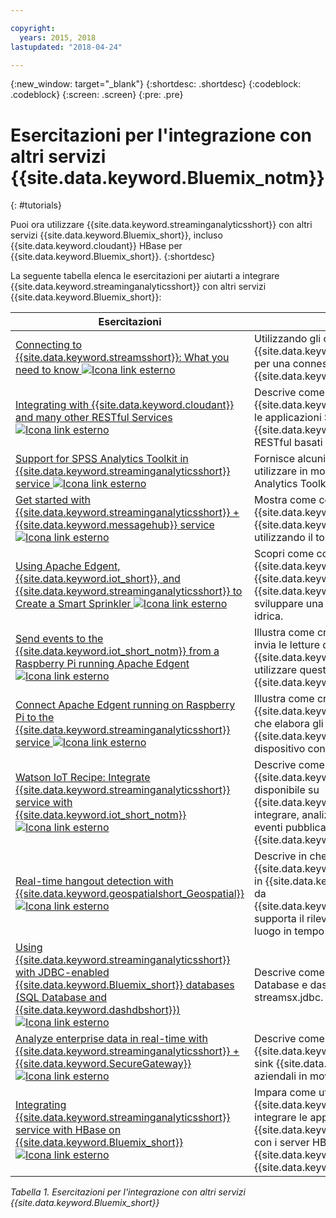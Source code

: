 ```yaml
---

copyright:
  years: 2015, 2018
lastupdated: "2018-04-24"

---
```


<!-- Attribute definitions -->
{:new_window: target="_blank"}
{:shortdesc: .shortdesc}
{:codeblock: .codeblock}
{:screen: .screen}
{:pre: .pre}

# Esercitazioni per l'integrazione con altri servizi {{site.data.keyword.Bluemix_notm}}
{: #tutorials}


Puoi ora utilizzare {{site.data.keyword.streaminganalyticsshort}} con altri servizi {{site.data.keyword.Bluemix_short}}, incluso {{site.data.keyword.cloudant}} HBase per {{site.data.keyword.Bluemix_short}}.
{:shortdesc}

La seguente tabella elenca le esercitazioni per aiutarti a integrare {{site.data.keyword.streaminganalyticsshort}} con altri servizi {{site.data.keyword.Bluemix_short}}:


| Esercitazioni | Descrizione   |
|----------|--------|
| [Connecting to {{site.data.keyword.streamsshort}}: What you need to know ![Icona link esterno](../../icons/launch-glyph.svg "Icona link esterno")](https://ibm.co/2iDHfFt) | Utilizzando gli operatori {{site.data.keyword.streamsshort}} in ascolto per una connessione in {{site.data.keyword.streaminganalyticsshort}}  |
| [Integrating with {{site.data.keyword.cloudant}} and many other RESTful Services ![Icona link esterno](../../icons/launch-glyph.svg "Icona link esterno")](https://developer.ibm.com/streamsdev/docs/integrating-with-cloudant-and-many-other-restful-services/) | Descrive come utilizzare gli adattatori HTTP {{site.data.keyword.streamsshort}} per integrare le applicazioni SPL a {{site.data.keyword.cloudant}} e altri servizi RESTful basati sul web. |
| [Support for SPSS Analytics Toolkit in {{site.data.keyword.streaminganalyticsshort}} service ![Icona link esterno](../../icons/launch-glyph.svg "Icona link esterno")](https://developer.ibm.com/streamsdev/docs/spss-in-bluemix-streaming-analytics-service/) | Fornisce alcuni suggerimenti necessari per utilizzare in modo efficace gli operatori SPSS Analytics Toolkit nell'ambiente cloud. |
| [Get started with {{site.data.keyword.streaminganalyticsshort}} + {{site.data.keyword.messagehub}} service ![Icona link esterno](../../icons/launch-glyph.svg "Icona link esterno")](https://www.ibm.com/blogs/bluemix/2018/04/get-started-streaming-analytics-message-hub/) |  Mostra come comunicare con {{site.data.keyword.messagehub}} dal servizio {{site.data.keyword.streaminganalyticsshort}} utilizzando il toolkit di messaggistica.|
| [Using Apache Edgent, {{site.data.keyword.iot_short}}, and {{site.data.keyword.streaminganalyticsshort}} to Create a Smart Sprinkler ![Icona link esterno](../../icons/launch-glyph.svg "Icona link esterno")](https://developer.ibm.com/bluemix/2016/06/01/better-analytics-with-apache-quarks/)| Scopri come combinare Apache Edgent, {{site.data.keyword.streaminganalyticsshort}}, {{site.data.keyword.iot_short}} e altri servizi {{site.data.keyword.Bluemix_short}} per sviluppare una soluzione di conservazione idrica. |
| [Send events to the {{site.data.keyword.iot_short_notm}} from a Raspberry Pi running Apache Edgent  ![Icona link esterno](../../icons/launch-glyph.svg "Icona link esterno")](https://ibm.co/2BWqMou)| Illustra come creare un'applicazione Edgent che invia le letture da un sensore a {{site.data.keyword.iot_short_notm}} e come utilizzare questi eventi con un'applicazione {{site.data.keyword.streamsshort}}.|
| [Connect Apache Edgent running on Raspberry Pi to the {{site.data.keyword.streaminganalyticsshort}} service  ![Icona link esterno](../../icons/launch-glyph.svg "Icona link esterno")](https://ibm.co/2BWXjec)| Illustra come creare un'applicazione {{site.data.keyword.streaminganalyticsshort}} che elabora gli eventi inviati a {{site.data.keyword.iot_short_notm}} da un dispositivo con in esecuzione Apache Edgent. |
| [Watson IoT Recipe: Integrate {{site.data.keyword.streaminganalyticsshort}} service with {{site.data.keyword.iot_short_notm}} ![Icona link esterno](../../icons/launch-glyph.svg "Icona link esterno")](https://developer.ibm.com/recipes/tutorials/integrate-ibm-streaming-analytics-service-with-watson-iot-platform/)| Descrive come utilizzare il servizio {{site.data.keyword.streaminganalyticsshort}}, disponibile su {{site.data.keyword.Bluemix_short}}, per integrare, analizzare e correlare rapidamente gli eventi pubblicati dai dispositivi IoT su {{site.data.keyword.iot_short_notm}}.|
| [Real-time hangout detection with {{site.data.keyword.geospatialshort_Geospatial}} ![Icona link esterno](../../icons/launch-glyph.svg "Icona link esterno")](https://developer.ibm.com/bluemix/2016/05/27/real-time-hangout-detection/)	| Descrive in che modo il servizio {{site.data.keyword.geospatialshort_Geospatial}} in {{site.data.keyword.Bluemix_short}} (fornito da {{site.data.keyword.streaminganalyticsshort}}) supporta il rilevamento della permanenza in un luogo in tempo reale.|
| [Using {{site.data.keyword.streaminganalyticsshort}} with JDBC-enabled {{site.data.keyword.Bluemix_short}} databases (SQL Database and {{site.data.keyword.dashdbshort}}) ![Icona link esterno](../../icons/launch-glyph.svg "Icona link esterno")](https://developer.ibm.com/bluemix/2016/01/26/streaming-analytics-with-jdbc-enabled-databases/)	| Descrive come eseguire l'integrazione con SQL Database e dashDB utilizzando il toolkit streamsx.jdbc.	|
| [Analyze enterprise data in real-time with {{site.data.keyword.streaminganalyticsshort}} + {{site.data.keyword.SecureGateway}} ![Icona link esterno](../../icons/launch-glyph.svg "Icona link esterno")](https://developer.ibm.com/bluemix/2016/02/17/analyze-enterprise-data-with-streaming-analytics-secure-gateway/) | Descrive come connettere un tunnel {{site.data.keyword.SecureGateway}} a origini e sink {{site.data.keyword.streamsshort}} a dati aziendali in movimento.	|
| [Integrating {{site.data.keyword.streaminganalyticsshort}} service with HBase on {{site.data.keyword.Bluemix_short}} ![Icona link esterno](../../icons/launch-glyph.svg "Icona link esterno")](https://developer.ibm.com/streamsdev/docs/integrating-streams-biginsights-hbase-service-bluemix/)| Impara come utilizzare il toolkit HBase per {{site.data.keyword.Bluemix_short}} per integrare le applicazioni {{site.data.keyword.streaminganalyticsshort}} con i server HBase nel {{site.data.keyword.bigicloudst}} in {{site.data.keyword.Bluemix_short}}.	|

*Tabella 1. Esercitazioni per l'integrazione con altri servizi {{site.data.keyword.Bluemix_short}}*
